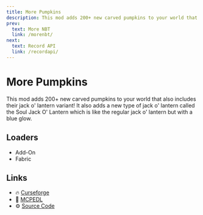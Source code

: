 ```yaml
---
title: More Pumpkins
description: This mod adds 200+ new carved pumpkins to your world that also includes their jack o' lantern variant! It also adds a new type of jack o' lantern called the Soul Jack O' Lantern which is like the regular jack o' lantern but with a blue glow.
prev:
  text: More NBT
  link: /morenbt/
next:
  text: Record API
  link: /recordapi/
---
```


# More Pumpkins

This mod adds 200+ new carved pumpkins to your world that also includes their jack o' lantern variant! It also adds a new type of jack o' lantern called the Soul Jack O' Lantern which is like the regular jack o' lantern but with a blue glow.

## Loaders

- Add-On
- Fabric

## Links

- :fire: [Curseforge](https://www.curseforge.com/minecraft-bedrock/addons/more-pumpkin)
- :wrench: [MCPEDL](https://mcpedl.com/more-pumpkin/)
- :gear: [Source Code](https://github.com/legopitstop/Addons)
